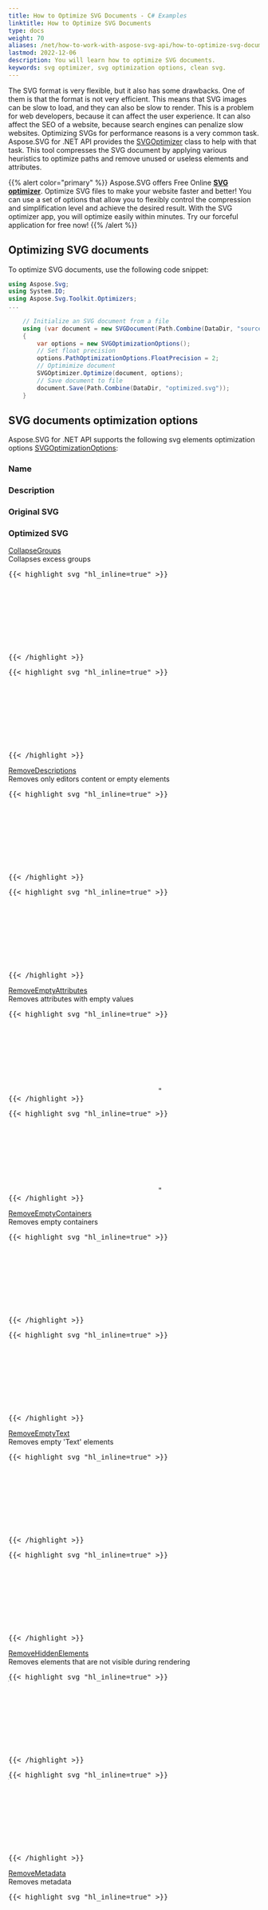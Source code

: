 ```yaml
---
title: How to Optimize SVG Documents - C# Examples
linktitle: How to Optimize SVG Documents
type: docs
weight: 70
aliases: /net/how-to-work-with-aspose-svg-api/how-to-optimize-svg-documents/
lastmod: 2022-12-06
description: You will learn how to optimize SVG documents.
keywords: svg optimizer, svg optimization options, clean svg.
---
```


<link href="./../../style.css" rel="stylesheet" type="text/css" />

The SVG format is very flexible, but it also has some drawbacks. One of them is that the format is not very efficient. This means that SVG images can be slow to load, and they can also be slow to render.
This is a problem for web developers, because it can affect the user experience. It can also affect the SEO of a website, because search engines can penalize slow websites.
Optimizing SVGs for performance reasons is a very common task. Aspose.SVG for .NET API provides the [SVGOptimizer](https://reference.aspose.com/svg/net/aspose.svg.toolkit.optimizers/svgoptimizer/) class to help with that task. This tool compresses the SVG document by applying various heuristics to optimize paths and remove unused or useless elements and attributes.

{{% alert color="primary" %}} 
Aspose.SVG offers Free Online **[SVG optimizer](https://products.aspose.app/svg/svg-optimizer)**. Optimize SVG files to make your website faster and better! You can use a set of options that allow you to flexibly control the compression and simplification level and achieve the desired result. With the SVG optimizer app, you will optimize easily within minutes. Try our forceful application for free now!
{{% /alert %}} 

<!-- <a href="(https://products.aspose.app/svg/svg-optimizer" target="_blank">![Text "Banner SVG optimizer"](svg-sprite-creator.png#center)</a> -->

## **Optimizing SVG documents**

To optimize SVG documents, use the following code snippet:

```c#
using Aspose.Svg;
using System.IO;
using Aspose.Svg.Toolkit.Optimizers;
...   
	
	// Initialize an SVG document from a file
    using (var document = new SVGDocument(Path.Combine(DataDir, "source.svg")))
    {
        var options = new SVGOptimizationOptions();
        // Set float precision
        options.PathOptimizationOptions.FloatPrecision = 2;
        // Optimimize document
        SVGOptimizer.Optimize(document, options);
        // Save document to file
        document.Save(Path.Combine(DataDir, "optimized.svg"));
    }

```
## **SVG documents optimization options**

Aspose.SVG for .NET API  supports the following svg elements optimization options [SVGOptimizationOptions](https://reference.aspose.com/svg/net/aspose.svg.toolkit.optimizers/svgoptimizationoptions/):
<div class="row">
	<div class="col-md-3">
		<h3>Name</h3>				
	</div>
	<div class="col-md-2">
		<h3>Description</h3>	
	</div>
	<div class="col-md-4">
		<h3>Original SVG</h3>	
	</div>
	<div class="col-md-3">
		<h3>Optimized SVG</h3>
	</div>	
</div>
<div class="row">
    <div class="col-md-3">
	   <a href="https://reference.aspose.com/svg/net/aspose.svg.toolkit.optimizers/svgoptimizationoptions/collapsegroups/">CollapseGroups</a>
    </div>	
    <div class="col-md-2">Collapses excess groups</div>	
    <div class="col-md-4"><pre><span>{{< highlight svg "hl_inline=true" >}}
<svg xmlns="http://www.w3.org/2000/svg">
    <g>
        <g attr1="val1">
           <path d="..."/>
        </g>    
    </g>
</svg>
{{< /highlight >}}</span></pre>
    </div>	
    <div class="col-md-3"><pre><span>{{< highlight svg "hl_inline=true" >}}
<svg xmlns="http://www.w3.org/2000/svg">
    <path attr1="val1" d="..."/>
</svg>
{{< /highlight >}}</span></pre>
     </div>	
</div>	
<div class="row">
    <div class="col-md-3">
	   <a href="https://reference.aspose.com/svg/net/aspose.svg.toolkit.optimizers/svgoptimizationoptions/removedescriptions/">RemoveDescriptions</a>
    </div>	
    <div class="col-md-2">Removes only editors content or empty elements</div>	
    <div class="col-md-4"><pre><span>{{< highlight svg "hl_inline=true" >}}
<svg xmlns="http://www.w3.org/2000/svg">
    <desc>Created with ...</desc>
    <desc>Custom description</desc>
    <path d="...">
</svg>
{{< /highlight >}}</span></pre>
    </div>	
    <div class="col-md-3"><pre><span>{{< highlight svg "hl_inline=true" >}}
<svg xmlns="http://www.w3.org/2000/svg">
    <desc>Custom description</desc>
    <path d="...">
</svg>
{{< /highlight >}}</span></pre>
     </div>	
</div>
<div class="row">
    <div class="col-md-3">
	    <a href="https://reference.aspose.com/svg/net/aspose.svg.toolkit.optimizers/svgoptimizationoptions/removeemptyattributes/">RemoveEmptyAttributes</a>
    </div>	
    <div class="col-md-2">Removes attributes with empty values</div>	
    <div class="col-md-4"><pre><span>{{< highlight svg "hl_inline=true" >}}
<svg xmlns="http://www.w3.org/2000/svg">
    <path attr1=" attr2 =" d="M..."/>
</svg>"
{{< /highlight >}}</span></pre>
    </div>	
    <div class="col-md-3"><pre><span>{{< highlight svg "hl_inline=true" >}}
<svg xmlns="http://www.w3.org/2000/svg">
    <path d="M..."/>
</svg>"
{{< /highlight >}}</span></pre>
    </div>	
</div>
<div class="row">
    <div class="col-md-3">
	    <a href="https://reference.aspose.com/svg/net/aspose.svg.toolkit.optimizers/svgoptimizationoptions/removeemptycontainers/">RemoveEmptyContainers</a>
    </div>	
    <div class="col-md-2">Removes empty containers</div>	
    <div class="col-md-4"><pre><span>{{< highlight svg "hl_inline=true" >}}
<svg xmlns="http://www.w3.org/2000/svg">
    <pattern/>
    <g>
        <marker>
            <a/>
        </marker>
    </g>
    <path d="M..."/>
</svg>
{{< /highlight >}}</span></pre>
    </div>	
    <div class="col-md-3"><pre><span>{{< highlight svg "hl_inline=true" >}}
<svg xmlns="http://www.w3.org/2000/svg">
    <path d="M..."/>
</svg>
{{< /highlight >}}</span></pre>
    </div>	
</div>
<div class="row">
    <div class="col-md-3">
	    <a href="https://reference.aspose.com/svg/net/aspose.svg.toolkit.optimizers/svgoptimizationoptions/removeemptytext/">RemoveEmptyText</a>
    </div>	
    <div class="col-md-2">Removes empty 'Text' elements</div>	
    <div class="col-md-4"><pre><span>{{< highlight svg "hl_inline=true" >}}
<svg xmlns="http://www.w3.org/2000/svg">
    <g>
        <text></text>
        <tspan></tspan>
        <tref>...</tref>
    </g>
</svg>
{{< /highlight >}}</span></pre>
    </div>	
    <div class="col-md-3"><pre><span>{{< highlight svg "hl_inline=true" >}}
<svg xmlns="http://www.w3.org/2000/svg">
    <g></g>
</svg>
{{< /highlight >}}</span></pre>
    </div>	
</div>
<div class="row">
    <div class="col-md-3">
	    <a href="https://reference.aspose.com/svg/net/aspose.svg.toolkit.optimizers/svgoptimizationoptions/removehiddenelements/">RemoveHiddenElements</a>
    </div>	
    <div class="col-md-2">Removes elements that are not visible during rendering</div>	
    <div class="col-md-4"><pre><span>{{< highlight svg "hl_inline=true" >}}
<svg xmlns="http://www.w3.org/2000/svg">
    <style>
      .a { display: block; opacity: 0.5; }
    </style>
    <g>
        <rect display="none"  width="1" height="1" />
        <rect display="none" class="a" width="1" height="1" />
        <rect opacity="0"  width="1" height="1" />
        <rect opacity="0" class="a" width="1" height="1" />
        <rect x="1" y="1" width="0" height="1" fill="blue" />
        <g visibility="hidden">
             <rect x="1" y="1" width="1" height="1" fill="red" />
        </g>
        <circle cx="10" cy="10" r="0">
        </circle>
        <ellipse rx="0"/>
        <image width="0"/>
        <path d="M 10 10 L 0"/>
    </g>
</svg>
{{< /highlight >}}</span></pre>
    </div>	
    <div class="col-md-3"><pre><span>{{< highlight svg "hl_inline=true" >}}
<svg xmlns="http://www.w3.org/2000/svg">
    <style>.a { display: block; opacity: 0.5; }</style>
    <g>
        <rect display="none" class="a" width="1" height="1"/>
        <rect opacity="0" class="a" width="1" height="1"/>
    </g>
</svg>
{{< /highlight >}}</span></pre>
    </div>	
</div>
<div class="row">
    <div class="col-md-3">
	    <a href="https://reference.aspose.com/svg/net/aspose.svg.toolkit.optimizers/svgoptimizationoptions/removemetadata/">RemoveMetadata</a>
    </div>	
    <div class="col-md-2">Removes metadata</div>	
    <div class="col-md-4"><pre><span>{{< highlight svg "hl_inline=true" >}}
<svg xmlns="http://www.w3.org/2000/svg">
    <metadata>...</metadata>
    <path d="..."/>
</svg>
{{< /highlight >}}</span></pre>
    </div>	
    <div class="col-md-3"><pre><span>{{< highlight svg "hl_inline=true" >}}
<svg xmlns="http://www.w3.org/2000/svg">
    <path d="..."/>
</svg>
{{< /highlight >}}</span></pre>
    </div>	
</div>
<div class="row">
    <div class="col-md-3">
	    <a href="https://reference.aspose.com/svg/net/aspose.svg.toolkit.optimizers/svgoptimizationoptions/removeunusednamespaces/">RemoveUnusedNamespaces</a>
    </div>	
    <div class="col-md-2">Removes the declaration of unused namespaces from the SVG element that are not used in elements or attributes</div>	
    <div class="col-md-4"><pre><span>{{< highlight svg "hl_inline=true" >}}
<svg xmlns="http://www.w3.org/2000/svg" xmlns:test="http://test1.com/" xmlns:test2="http://test2.com/">
    <g test:attr="val">
        <g>
            test
        </g>
    </g>
</svg>
{{< /highlight >}}</span></pre>
    </div>	
    <div class="col-md-3"><pre><span>{{< highlight svg "hl_inline=true" >}}
<svg xmlns="http://www.w3.org/2000/svg" xmlns:test="http://test1.com/">
    <g test:attr="val">
        <g>
            test
        </g>
    </g>
</svg>
{{< /highlight >}}</span></pre>
    </div>	
</div>
<div class="row">
    <div class="col-md-3">
	    <a href="https://reference.aspose.com/svg/net/aspose.svg.toolkit.optimizers/svgoptimizationoptions/removeunuseddefs/">RemoveUnusedDefs</a>
    </div>	
    <div class="col-md-2">Removes the content of defs that are not displayed directly without identifiers</div>	
    <div class="col-md-4"><pre><span>{{< highlight svg "hl_inline=true" >}}
<svg xmlns="http://www.w3.org/2000/svg">
    <defs>
        <path d="M..."/>
        <g>
            <path d="M..." id="test"/>
        </g>
    </defs>
</svg>
{{< /highlight >}}</span></pre>
    </div>	
    <div class="col-md-3"><pre><span>{{< highlight svg "hl_inline=true" >}}
<svg xmlns="http://www.w3.org/2000/svg">
    <defs>
        <path d="M..." id="test"/>
    </defs>
</svg>
{{< /highlight >}}</span></pre>
    </div>	
</div>
<div class="row">
    <div class="col-md-3">
	    <a href="https://reference.aspose.com/svg/net/aspose.svg.toolkit.optimizers/svgoptimizationoptions/removeuselessstrokeandfill/">RemoveUselessStrokeAndFill</a>
    </div>	
    <div class="col-md-2">Removes unused stroke and fill attributes</div>	
    <div class="col-md-4"><pre><span>{{< highlight svg "hl_inline=true" >}}
<svg xmlns="http://www.w3.org/2000/svg">
    <defs>
        <g id="test">
            <rect stroke-dashoffset="5" width="10" height="10"/>
        </g>
    </defs>
    <circle fill="red" stroke-width="6" stroke-dashoffset="5" cx="6" cy="6" r="5"/>
    <circle fill="red" stroke="#000" stroke-width="6" stroke-dashoffset="5" stroke-opacity="0" cx="6" cy="6" r="5"/>
    <circle fill="red" stroke="#000" stroke-width="0" stroke-dashoffset="5" cx="6" cy="6" r="5"/>
    <circle fill="red" stroke="#000" stroke-width="6" stroke-dashoffset="5" cx="6" cy="6" r="5"/>
    <g stroke="#000" stroke-width="6">
        <circle fill="red" stroke="red" stroke-width="0" stroke-dashoffset="5" cx="6" cy="6" r="5"/>
        <circle fill="red" stroke-dashoffset="5" cx="6" cy="6" r="5"/>
    </g>
    <g stroke="#000">
        <circle fill="red" stroke-width="0" stroke-dashoffset="5" cx="6" cy="6" r="5"/>
        <circle fill="red" stroke="none" stroke-dashoffset="5" cx="6" cy="6" r="5"/>
    </g>
</svg>
{{< /highlight >}}</span></pre>
    </div>	
    <div class="col-md-3"><pre><span>{{< highlight svg "hl_inline=true" >}}
<svg xmlns="http://www.w3.org/2000/svg">
    <defs>
        <g id="test">
            <rect stroke-dashoffset="5" width="10" height="10"/>
        </g>
    </defs>
    <circle fill="red" cx="6" cy="6" r="5"/>
    <circle fill="red" cx="6" cy="6" r="5"/>
    <circle fill="red" cx="6" cy="6" r="5"/>
    <circle fill="red" stroke="#000" stroke-width="6" stroke-dashoffset="5" cx="6" cy="6" r="5"/>
    <g stroke="#000" stroke-width="6">
        <circle fill="red" cx="6" cy="6" r="5" stroke="none"/>
        <circle fill="red" stroke-dashoffset="5" cx="6" cy="6" r="5"/>
    </g>
    <g stroke="#000">
        <circle fill="red" cx="6" cy="6" r="5" stroke="none"/>
        <circle fill="red" cx="6" cy="6" r="5" stroke="none"/>
    </g>
</svg>
{{< /highlight >}}</span></pre>
    </div>	
</div>
<div class="row">
    <div class="col-md-3">
	    <a href="https://reference.aspose.com/svg/net/aspose.svg.toolkit.optimizers/svgoptimizationoptions/cleanlistofvalues/">CleanListOfValues</a>
    </div>	
    <div class="col-md-2">Rounds to 3 decimal places of list numeric values in attributes</div>	
    <div class="col-md-4"><pre><span>{{< highlight svg "hl_inline=true" >}}
<svg xmlns="http://www.w3.org/2000/svg" viewBox="0 0 500.2132 500.213823642" enable-background="new 0 0 500.224551535 500.213262">
    test
</svg>
{{< /highlight >}}</span></pre>
    </div>	
    <div class="col-md-3"><pre><span>{{< highlight svg "hl_inline=true" >}}
<svg xmlns="http://www.w3.org/2000/svg" viewBox="0 0 500.213 500.214" enable-background="new 0 0 500.225 500.213">
    test
</svg>
{{< /highlight >}}</span></pre>
    </div>	
</div>
<div class="row">
    <div class="col-md-3">
	    <a href="https://reference.aspose.com/svg/net/aspose.svg.toolkit.optimizers/svgoptimizationoptions/removeindentsandlinebreaks/">RemoveIndentsAndLineBreaks</a>
    </div>	
    <div class="col-md-2">Removes line indents and breaks</div>	
    <div class="col-md-4"><pre><span>{{< highlight svg "hl_inline=true" >}}
<svg xmlns="http://www.w3.org/2000/svg">
    <g>
        <ellipse rx="1"/>
        <ellipse ry="1"/>
    </g>
</svg>
{{< /highlight >}}</span></pre>
    </div>	
    <div class="col-md-3"><pre><span>{{< highlight svg "hl_inline=true" >}}
<svg xmlns="http://www.w3.org/2000/svg"><g><ellipse rx="1"/><ellipse ry="1"/></g></svg>
{{< /highlight >}}</span></pre>
    </div>	
</div>

[SVGOptimizationOptions](https://reference.aspose.com/svg/net/aspose.svg.toolkit.optimizers/svgoptimizationoptions/) contains [PathOptimizationOptions](https://reference.aspose.com/svg/net/aspose.svg.toolkit.optimizers/svgpathoptimizationoptions/) option which supports next optimization options:
<div class="row">
	<div class="col-md-3">
		<h3>Name</h3>				
	</div>
	<div class="col-md-2">
		<h3>Description</h3>	
	</div>
	<div class="col-md-4">
		<h3>Original path</h3>	
	</div>
	<div class="col-md-3">
		<h3>Optimized path</h3>
	</div>	
</div>
<div class="row">
    <div class="col-md-3">
	   <a href="https://reference.aspose.com/svg/net/aspose.svg.toolkit.optimizers/svgpathoptimizationoptions/applytransforms/">ApplyTransforms</a>
    </div>	
    <div class="col-md-2">Apples transformations to the Path segments</div>	
    <div class="col-md-4">{{< highlight svg "hl_inline=true" >}}
<path d="M32 4a4 4 0 0 0-4-4H8a4 4 0 0 1-4 4v28a4 4 0 0 1 4 4h20a4 4 0 0 0 4-4V4z" fill="#888" transform="matrix(1 0 0 -1 0 36)"/>
{{< /highlight >}}
    </div>	
    <div class="col-md-3">{{< highlight svg "hl_inline=true" >}}
<path d="M32 32a4 4 0 0 1-4 4H8a4 4 0 0 0-4-4V4a4 4 0 0 0 4-4h20a4 4 0 0 1 4 4v28z" fill="#888"/>
{{< /highlight >}}
     </div>	
</div>	
<div class="row">
    <div class="col-md-3">
	   <a href="https://reference.aspose.com/svg/net/aspose.svg.toolkit.optimizers/svgpathoptimizationoptions/arcbuildingthreshold/">ArcBuildingThreshold</a>
    </div>	
    <div class="col-md-2">Sets the threshold error for replacing Bezier segments with arc segments</div>	
    <div class="col-md-4">{{< highlight svg "hl_inline=true" >}}
    <path d="M.49 8.8c-.3-.75-.44-1.55-.44-2.35 0-3.54 2.88-6.43 6.43-6.43 3.53 0 6.42 2.88 6.42 6.43 0 .8-.15 1.6-.43 2.35"/>
{{< /highlight >}}
    </div>	
    <div class="col-md-3"><div>ArcBuildingThreshold = 1</div>{{< highlight svg "hl_inline=true" >}}
<path d="M.49 8.8C.19 8.05.05 7.25.05 6.45.05 2.91 2.93.02 6.48.02c3.53 0 6.42 2.88 6.42 6.43 0 .8-.15 1.6-.43 2.35"/>
{{< /highlight >}}
<div>ArcBuildingThreshold = 4</div>{{< highlight svg "hl_inline=true" >}}
<path d="M.49 8.8A6.438 6.438 0 0 1 6.48.02c3.53 0 6.42 2.88 6.42 6.43 0 .8-.15 1.6-.43 2.35"/>
{{< /highlight >}}
     </div>	
</div>	
<div class="row">
    <div class="col-md-3">
	   <a href="https://reference.aspose.com/svg/net/aspose.svg.toolkit.optimizers/svgpathoptimizationoptions/arcbuildingtolerance/">ArcBuildingTolerance</a>
    </div>	
    <div class="col-md-2">Sets the percentage of radius for replacing Bezier segments with arc segments</div>	
    <div class="col-md-4">{{< highlight svg "hl_inline=true" >}}
<path d="M41.008 0.102c1.891 0.387 3.393 1.841 3.849 3.705"/>
{{< /highlight >}}
    </div>	
    <div class="col-md-3"><div>ArcBuildingTolerance = 0</div>{{< highlight svg "hl_inline=true" >}}
<path d="M41.008.102c1.89.387 3.393 1.84 3.85 3.705"/>
{{< /highlight >}}
<div>ArcBuildingTolerance = 0.5f</div>{{< highlight svg "hl_inline=true" >}}
<path d="M41.008.102a5.006 5.006 0 0 1 3.85 3.705"/>
{{< /highlight >}}
     </div>	
</div>	
<div class="row">
    <div class="col-md-3">
	   <a href="https://reference.aspose.com/svg/net/aspose.svg.toolkit.optimizers/svgpathoptimizationoptions/floatprecision/">FloatPrecision</a>
    </div>	
    <div class="col-md-2">Sets the float-precision floating-point value to a specified number of fractional digits</div>	
    <div class="col-md-4">{{< highlight svg "hl_inline=true" >}}
<path d="M33.02783,1.965459 C33.097408,2.035034 38.04136,6.978988 38.04136,6.978988 C38.04136,6.978988 38.00943,4.03467 38.00943,4.03467 L34,0.02523956 L34,0 L13,0 L13,2 L33.06237,2 Z"></path>
{{< /highlight >}}
    </div>	
    <div class="col-md-3"><div>FloatPrecision = 2</div>{{< highlight svg "hl_inline=true" >}}
<path d="m33.03 1.97 5.01 5-.03-2.94-4.01-4V0H13v2h20.06z"/>
{{< /highlight >}}
<div>FloatPrecision = 3</div>{{< highlight svg "hl_inline=true" >}}
<path d="M33.028 1.965 38.04 6.98l-.03-2.945L34 .025V0H13v2h20.062z"/>
{{< /highlight >}}
     </div>	
</div>	
<div class="row">
    <div class="col-md-3">
	   <a href="https://reference.aspose.com/svg/net/aspose.svg.toolkit.optimizers/svgpathoptimizationoptions/removespaceafterflags/">RemoveSpaceAfterFlags</a>
    </div>	
    <div class="col-md-2">Removes extra space after ‘arcto’ command flags</div>	
    <div class="col-md-4">{{< highlight svg "hl_inline=true" >}}
<path d="m100 200 200 200H100V300c0-200 150-200 150-100s150 100 150 0q0-150 200 100t400 0a150 150 0 1 0 150-150z"/>
{{< /highlight >}}
    </div>	
    <div class="col-md-3">{{< highlight svg "hl_inline=true" >}}
<path d="m100 200 200 200H100V300c0-200 150-200 150-100s150 100 150 0q0-150 200 100t400 0a150 150 0 10150-150z"/>
{{< /highlight >}}
     </div>	
</div>	

{{% alert color="primary" %}} 
You can download the complete examples and data files from [**GitHub**](https://github.com/aspose-svg/Aspose.SVG-Documentation). About downloading from GitHub and running examples, you find out from the [**How to Run the Examples**](https://docs.aspose.com/svg/net/how-to-run-the-tests/) section.
{{% /alert %}} 

